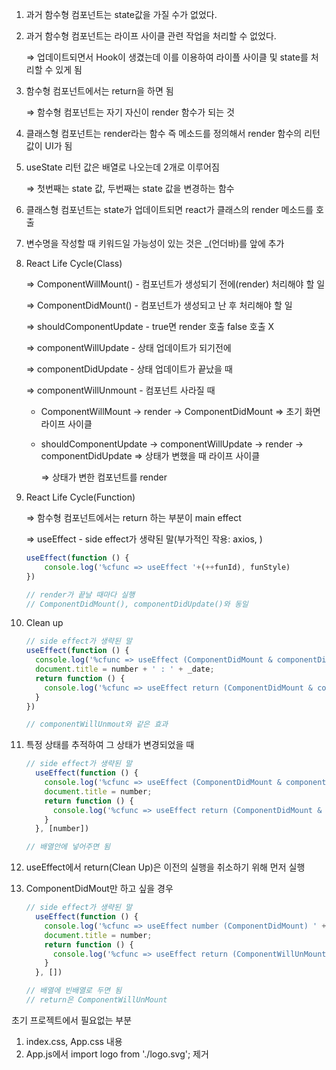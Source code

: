 1. 과거 함수형 컴포넌트는 state값을 가질 수가 없었다.
2. 과거 함수형 컴포넌트는 라이프 사이클 관련 작업을 처리할 수 없었다.
    
    ⇒ 업데이트되면서 Hook이 생겼는데 이를 이용하여 라이플 사이클 및 state를 처리할 수 있게 됨
    
3. 함수형 컴포넌트에서는 return을 하면 됨 
    
    ⇒ 함수형 컴포넌트는 자기 자신이 render 함수가 되는 것
    
4. 클래스형 컴포넌트는 render라는 함수 즉 메소드를 정의해서 render 함수의 리턴 값이 UI가 됨
5. useState 리턴 값은 배열로 나오는데 2개로 이루어짐
    
    ⇒ 첫번째는 state 값, 두번째는 state 값을 변경하는 함수
    
6. 클래스형 컴포넌트는 state가 업데이트되면 react가 클래스의 render 메소드를 호출
7. 변수명을 작성할 때 키워드일 가능성이 있는 것은 _(언더바)를 앞에 추가
8. React Life Cycle(Class)
    
    ⇒ ComponentWillMount() - 컴포넌트가 생성되기 전에(render) 처리해야 할 일
    
    ⇒ ComponentDidMount() - 컴포넌트가 생성되고 난 후 처리해야 할 일
    
    ⇒ shouldComponentUpdate - true면 render 호출 false 호출 X
    
    ⇒ componentWillUpdate - 상태 업데이트가 되기전에
    
    ⇒ componentDidUpdate - 상태 업데이트가 끝났을 때
    
    ⇒ componentWillUnmount - 컴포넌트 사라질 때
    
    - ComponentWillMount → render → ComponentDidMount ⇒ 초기 화면 라이프 사이클
    - shouldComponentUpdate  → componentWillUpdate → render → componentDidUpdate ⇒ 상태가 변했을 때 라이프 사이클
        
        ⇒ 상태가 변한 컴포넌트를 render
        
9. React Life Cycle(Function)
    
    ⇒ 함수형 컴포넌트에서는 return 하는 부분이 main effect
    
    ⇒ useEffect - side effect가 생략된 말(부가적인 작용: axios, )
    
    ```jsx
    useEffect(function () {
        console.log('%cfunc => useEffect '+(++funId), funStyle)
    })
    
    // render가 끝날 때마다 실행
    // ComponentDidMount(), componentDidUpdate()와 동일
    ```
    
10. Clean up
    
    ```jsx
    // side effect가 생략된 말
    useEffect(function () {
      console.log('%cfunc => useEffect (ComponentDidMount & componentDidUpdate) ' + (++funId), funStyle)
      document.title = number + ' : ' + _date;
      return function () {
        console.log('%cfunc => useEffect return (ComponentDidMount & componentDidUpdate) ' + (++funId), funStyle)
      }
    })
    
    // componentWillUnmout와 같은 효과
    ```
    
11. 특정 상태를 추적하여 그 상태가 변경되었을 때
    
    ```jsx
    // side effect가 생략된 말
      useEffect(function () {
        console.log('%cfunc => useEffect (ComponentDidMount & componentDidUpdate) ' + (++funId), funStyle)
        document.title = number;
        return function () {
          console.log('%cfunc => useEffect return (ComponentDidMount & componentDidUpdate) ' + (++funId), funStyle)
        }
      }, [number])
    
    // 배열안에 넣어주면 됨
    ```
    
12. useEffect에서 return(Clean Up)은 이전의 실행을 취소하기 위해 먼저 실행
13. ComponentDidMout만 하고 싶을 경우
    
    ```jsx
    // side effect가 생략된 말
      useEffect(function () {
        console.log('%cfunc => useEffect number (ComponentDidMount) ' + (++funId), funStyle)
        document.title = number;
        return function () {
          console.log('%cfunc => useEffect return (ComponentWillUnMount) ' + (++funId), funStyle)
        }
      }, [])
    
    // 배열에 빈배열로 두면 됨
    // return은 ComponentWillUnMount
    ```
    

초기 프로젝트에서 필요없는 부분

1. index.css, App.css 내용
2. App.js에서 import logo from './logo.svg'; 제거